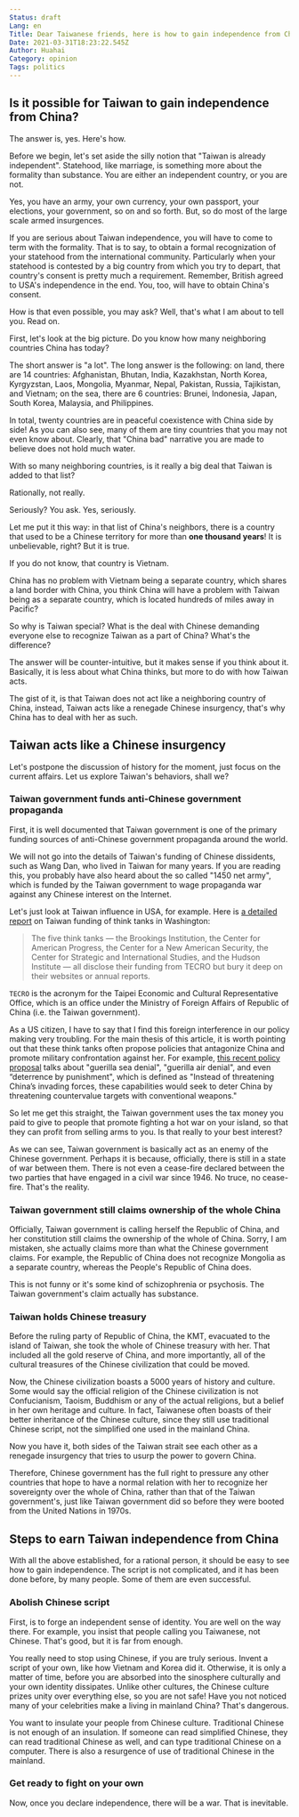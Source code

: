 ```yaml
---
Status: draft
Lang: en
Title: Dear Taiwanese friends, here is how to gain independence from China
Date: 2021-03-31T18:23:22.545Z
Author: Huahai
Category: opinion
Tags: politics
---
```


## Is it possible for Taiwan to gain independence from China? 

The answer is, yes. Here's how.

Before we begin, let's set aside the silly notion that "Taiwan is already independent". Statehood, like marriage, is something more about the formality than substance. You are either an independent country, or you are not. 

Yes, you have an army, your own currency, your own passport, your elections, your government, so on and so forth. But, so do most of the large scale armed insurgences. 

If you are serious about Taiwan independence, you will have to come to term with the formality. That is to say, to obtain a formal recognization of your statehood from the international community. Particularly when your statehood is contested by a big country from which you try to depart, that country's consent is pretty much a requirement. Remember, British agreed to USA's independence in the end. You, too, will have to obtain China's consent.

How is that even possible, you may ask? Well, that's what I am about to tell you. Read on.

First, let's look at the big picture. Do you know how many neighboring countries China has today? 

The short answer is "a lot". The long answer is the following: on land, there are 14 countries:  Afghanistan, Bhutan, India, Kazakhstan, North Korea, Kyrgyzstan, Laos, Mongolia, Myanmar, Nepal, Pakistan, Russia, Tajikistan, and Vietnam; on the sea, there are 6 countries: Brunei, Indonesia, Japan, South Korea, Malaysia, and Philippines. 

In total, twenty countries are in peaceful coexistence with China side by side! As you can also see, many of them are tiny countries that you may not even know about. Clearly, that "China bad" narrative you are made to believe does not hold much water. 

With so many neighboring countries, is it really a big deal that Taiwan is added to that list?

Rationally, not really.

Seriously? You ask. Yes, seriously. 

Let me put it this way: in that list of China's neighbors, there is a country that used to be a Chinese territory for more than **one thousand years**! It is unbelievable, right? But it is true.

If you do not know, that country is Vietnam. 

China has no problem with Vietnam being a separate country, which shares a land border with China, you think China will have a problem with Taiwan being as a separate country, which is located hundreds of miles away in Pacific? 

So why is Taiwan special? What is the deal with Chinese demanding everyone else to recognize Taiwan as a part of China? What's the difference?

The answer will be counter-intuitive, but it makes sense if you think about it. Basically, it is less about what China thinks, but more to do with how Taiwan acts.

The gist of it, is that Taiwan does not act like a neighboring country of China, instead, Taiwan acts like a renegade Chinese insurgency, that's why China has to deal with her as such. 

## Taiwan acts like a Chinese insurgency

Let's postpone the discussion of history for the moment, just focus on the current affairs. Let us explore Taiwan's behaviors, shall we?

### Taiwan government funds anti-Chinese government propaganda

First, it is well documented that Taiwan government is one of the primary funding sources of anti-Chinese government propaganda around the world. 

We will not go into the details of Taiwan's funding of Chinese dissidents, such as Wang Dan, who lived in Taiwan for many years. If you are reading this, you probably have also heard about the so called "1450 net army", which is funded by the Taiwan government to wage propaganda war against any Chinese interest on the Internet.

Let's just look at Taiwan influence in USA, for example. Here is [a detailed report](https://prospect.org/world/taiwan-funding-think-tanks-omnipresent-rarely-disclosed/) on Taiwan funding of think tanks in Washington:

> The five think tanks — the Brookings Institution, the Center for American Progress, the Center for a New American Security, the Center for Strategic and International Studies, and the Hudson Institute — all disclose their funding from TECRO but bury it deep on their websites or annual reports.

`TECRO` is the acronym for the Taipei Economic and Cultural Representative Office, which is an office under the Ministry of Foreign Affairs of Republic of China (i.e. the Taiwan government). 

As a US citizen, I have to say that I find this foreign interference in our policy making very troubling.  For the main thesis of this article, it is worth pointing out that these think tanks often propose policies that antagonize China and promote military confrontation against her. For example, [this recent policy proposal](https://www.hudson.org/research/16053-defending-taiwan-short-of-diplomatic-recognition) talks about "guerilla sea denial", "guerilla air denial", and even “deterrence by punishment", which is defined as "Instead of threatening China’s invading forces, these capabilities would seek to deter China by threatening countervalue targets with conventional weapons."

So let me get this straight, the Taiwan government uses the tax money you paid to give to people that promote fighting a hot war on your island, so that they can profit from selling arms to you. Is that really to your best interest? 

As we can see, Taiwan government is basically act as an enemy of the Chinese government. Perhaps it is because, officially, there is still in a state of war between them. There is not even a cease-fire declared between the two parties that have engaged in a civil war since 1946. No truce, no cease-fire. That's the reality.

### Taiwan government still claims ownership of the whole China

Officially, Taiwan government is calling herself the Republic of China, and her constitution still claims the ownership of the whole of China. Sorry, I am mistaken, she actually claims more than what the Chinese government claims. For example, the Republic of China does not recognize Mongolia as a separate country, whereas the People's Republic of China does.

This is not funny or it's some kind of schizophrenia or psychosis. The Taiwan government's claim actually has substance. 

### Taiwan holds Chinese treasury

Before the ruling party of Republic of China, the KMT, evacuated to the island of Taiwan, she took the whole of Chinese treasury with her. That included all the gold reserve of China, and more importantly, all of the cultural treasures of the Chinese civilization that could be moved.

Now, the Chinese civilization boasts a 5000 years of history and culture. Some would say the official religion of the Chinese civilization is not Confucianism, Taoism, Buddhism or any of the actual religions, but a belief in her own heritage and culture. In fact, Taiwanese often boasts of their better inheritance of the Chinese culture, since they still use traditional Chinese script, not the simplified one used in the mainland China. 

Now you have it, both sides of the Taiwan strait see each other as a renegade insurgency that tries to usurp the power to govern China. 

Therefore, Chinese government has the full right to pressure any other countries that hope to have a normal relation with her to recognize her sovereignty over the whole of China, rather than that of the Taiwan government's, just like Taiwan government did so before they were booted from the United Nations in 1970s.

## Steps to earn Taiwan independence from China

With all the above established, for a rational person, it should be easy to see how to gain independence. The script is not complicated, and it has been done before, by many people. Some of them are even successful.

### Abolish Chinese script

First, is to forge an independent sense of identity. You are well on the way there. For example, you insist that people calling you Taiwanese, not Chinese. That's good, but it is far from enough.

You really need to stop using Chinese, if you are truly serious. Invent a script of your own, like how Vietnam and Korea did it. Otherwise, it is only a matter of time, before you are absorbed into the sinosphere culturally and your own identity dissipates. Unlike other cultures, the Chinese culture prizes unity over everything else, so you are not safe! Have you not noticed many of your celebrities make a living in mainland China? That's dangerous.

You want to insulate your people from Chinese culture. Traditional Chinese is not enough of an insulation. If someone can read simplified Chinese, they can read traditional Chinese as well, and can type traditional Chinese on a computer. There is also a resurgence of use of traditional Chinese in the mainland. 

### Get ready to fight on your own

Now, once you declare independence, there will be a war. That is inevitable. 




